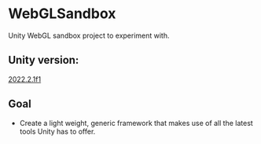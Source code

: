 # WebGLSandbox
Unity WebGL sandbox project to experiment with.

## Unity version:
[2022.2.1f1](./ProjectSettings/ProjectVersion.txt)

## Goal
- Create a light weight, generic framework that makes use of all the latest tools Unity has to offer.